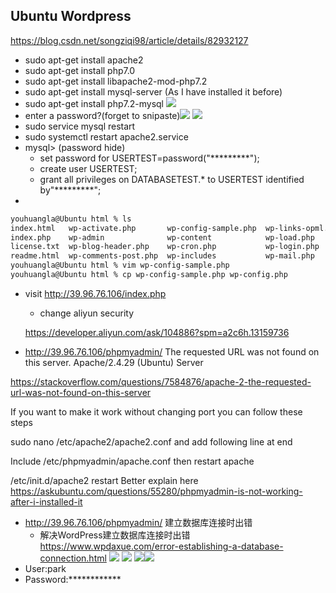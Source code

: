 ## Ubuntu Wordpress

https://blog.csdn.net/songziqi98/article/details/82932127
* sudo apt-get install apache2
* sudo apt-get install php7.0
* sudo apt-get install libapache2-mod-php7.2
* sudo apt-get install mysql-server
(As I have installed it before)
* sudo apt-get install php7.2-mysql
![](https://raw.githubusercontent.com/youhuangla/images/main/20220126223916.png)
* enter a password?(forget to snipaste)![](https://raw.githubusercontent.com/youhuangla/images/main/20220126224552.png)
![](https://raw.githubusercontent.com/youhuangla/images/main/20220126223956.png)
* sudo service mysql restart
* sudo systemctl restart apache2.service
* mysql>
    (password hide)
    * set password for USERTEST=password("*********");
    * create user USERTEST;
    * grant all privileges on DATABASETEST.* to USERTEST identified by"*********";
* 
``` bash
youhuangla@Ubuntu html % ls                                                                    [0]
index.html   wp-activate.php       wp-config-sample.php  wp-links-opml.php  wp-settings.php
index.php    wp-admin              wp-content            wp-load.php        wp-signup.php
license.txt  wp-blog-header.php    wp-cron.php           wp-login.php       wp-trackback.php
readme.html  wp-comments-post.php  wp-includes           wp-mail.php        xmlrpc.php
youhuangla@Ubuntu html % vim wp-config-sample.php                                              [0]
youhuangla@Ubuntu html % cp wp-config-sample.php wp-config.php 

```

* visit http://39.96.76.106/index.php
    * change aliyun security
    
    https://developer.aliyun.com/ask/104886?spm=a2c6h.13159736

* http://39.96.76.106/phpmyadmin/
The requested URL was not found on this server. Apache/2.4.29 (Ubuntu) Server


https://stackoverflow.com/questions/7584876/apache-2-the-requested-url-was-not-found-on-this-server


If you want to make it work without changing port you can follow these steps

sudo nano /etc/apache2/apache2.conf
and add following line at end

Include /etc/phpmyadmin/apache.conf
then restart apache

/etc/init.d/apache2 restart
Better explain here https://askubuntu.com/questions/55280/phpmyadmin-is-not-working-after-i-installed-it
* http://39.96.76.106/phpmyadmin/
建立数据库连接时出错
    * 解决WordPress建立数据库连接时出错
      https://www.wpdaxue.com/error-establishing-a-database-connection.html
    ![](https://raw.githubusercontent.com/youhuangla/images/main/20220127001151.png)
    ![](https://raw.githubusercontent.com/youhuangla/images/main/20220127001344.png)
    ![](https://raw.githubusercontent.com/youhuangla/images/main/20220127001450.png)![](https://raw.githubusercontent.com/youhuangla/images/main/20220127001527.png)
* User:park
* Password:************
